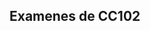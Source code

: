 <!---

# Programacion-estructurada

## Examenes de CC101
[Sec. A](https://drive.google.com/drive/folders/0B_4hjVvBqoZAOFBTUVVCN1pSX2M?usp=sharing)
--->

## Examenes de CC102

<!---
[Sec. A](https://drive.google.com/drive/folders/0B_4hjVvBqoZAOFBTUVVCN1pSX2M?usp=sharing)
--->
